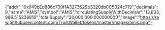 {"addr":"0x949bEd886c739f1A3273629b3320db0C5024c719","decimals":9,"name":"AMIS","symbol":"AMIS","circulatingSupplyWithDecimals":"13,833,986.515236816","totalSupply":"20,000,000.000000000","image":"https://raw.githubusercontent.com/TrustWallet/tokens/master/images/amis.png"}

